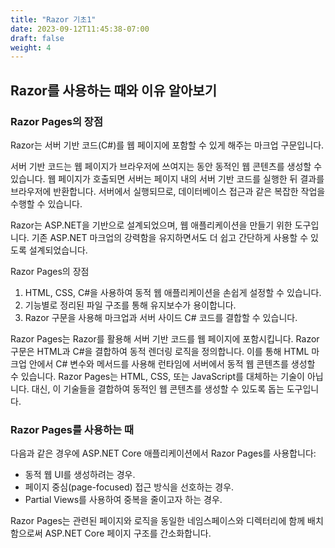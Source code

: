 ```yaml
---
title: "Razor 기초1"
date: 2023-09-12T11:45:38-07:00
draft: false
weight: 4
---
```


## Razor를 사용하는 때와 이유 알아보기

### Razor Pages의 장점
Razor는 서버 기반 코드(C#)를 웹 페이지에 포함할 수 있게 해주는 마크업  구문입니다.

서버 기반 코드는 웹 페이지가 브라우저에 쓰여지는 동안 동적인 웹 콘텐츠를 생성할 수 있습니다. 웹 페이지가 호출되면 서버는 페이지 내의 서버 기반 코드를 실행한 뒤 결과를 브라우저에 반환합니다. 서버에서 실행되므로, 데이터베이스 접근과 같은 복잡한 작업을 수행할 수 있습니다.

Razor는 ASP.NET을 기반으로 설계되었으며, 웹 애플리케이션을 만들기 위한 도구입니다. 기존 ASP.NET 마크업의 강력함을 유지하면서도 더 쉽고 간단하게 사용할 수 있도록 설계되었습니다.

Razor Pages의 장점

1. HTML, CSS, C#을 사용하여 동적 웹 애플리케이션을 손쉽게 설정할 수 있습니다.
2. 기능별로 정리된 파일 구조를 통해 유지보수가 용이합니다.
3. Razor 구문을 사용해 마크업과 서버 사이드 C# 코드를 결합할 수 있습니다.

Razor Pages는 Razor를 활용해 서버 기반 코드를 웹 페이지에 포함시킵니다. Razor 구문은 HTML과 C#을 결합하여 동적 렌더링 로직을 정의합니다. 이를 통해 HTML 마크업 안에서 C# 변수와 메서드를 사용해 런타임에 서버에서 동적 웹 콘텐츠를 생성할 수 있습니다. Razor Pages는 HTML, CSS, 또는 JavaScript를 대체하는 기술이 아닙니다. 대신, 이 기술들을 결합하여 동적인 웹 콘텐츠를 생성할 수 있도록 돕는 도구입니다.

### Razor Pages를 사용하는 때
다음과 같은 경우에 ASP.NET Core 애플리케이션에서 Razor Pages를 사용합니다:

* 동적 웹 UI를 생성하려는 경우.
* 페이지 중심(page-focused) 접근 방식을 선호하는 경우.
* Partial Views를 사용하여 중복을 줄이고자 하는 경우.

Razor Pages는 관련된 페이지와 로직을 동일한 네임스페이스와 디렉터리에 함께 배치함으로써 ASP.NET Core 페이지 구조를 간소화합니다.